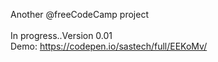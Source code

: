 Another @freeCodeCamp project\
\
In progress..Version 0.01\
Demo: https://codepen.io/sastech/full/EEKoMv/
